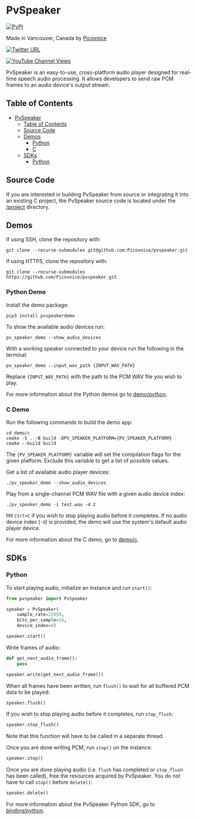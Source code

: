 # PvSpeaker

<!-- markdown-link-check-disable -->
[![PyPI](https://img.shields.io/pypi/v/pvspeaker)](https://pypi.org/project/pvspeaker/)
<!-- markdown-link-check-enable -->

Made in Vancouver, Canada by [Picovoice](https://picovoice.ai)

<!-- markdown-link-check-disable -->
[![Twitter URL](https://img.shields.io/twitter/url?label=%40AiPicovoice&style=social&url=https%3A%2F%2Ftwitter.com%2FAiPicovoice)](https://twitter.com/AiPicovoice)
<!-- markdown-link-check-enable -->
[![YouTube Channel Views](https://img.shields.io/youtube/channel/views/UCAdi9sTCXLosG1XeqDwLx7w?label=YouTube&style=social)](https://www.youtube.com/channel/UCAdi9sTCXLosG1XeqDwLx7w)

PvSpeaker is an easy-to-use, cross-platform audio player designed for real-time speech audio processing. It allows developers to send raw PCM frames to an audio device's output stream.

## Table of Contents
- [PvSpeaker](#pvspeaker)
    - [Table of Contents](#table-of-contents)
    - [Source Code](#source-code)
    - [Demos](#demos)
      - [Python](#python-demo)
      - [C](#c-demo)
    - [SDKs](#sdks)
      - [Python](#python) 

## Source Code

If you are interested in building PvSpeaker from source or integrating it into an existing C project, the PvSpeaker
source code is located under the [/project](./project) directory.

## Demos

If using SSH, clone the repository with:

```console
git clone --recurse-submodules git@github.com:Picovoice/pvspeaker.git
```

If using HTTPS, clone the repository with:

```console
git clone --recurse-submodules https://github.com/Picovoice/pvspeaker.git
```

### Python Demo

Install the demo package:

```console
pip3 install pvspeakerdemo
```

To show the available audio devices run:

```console
pv_speaker_demo --show_audio_devices
```

With a working speaker connected to your device run the following in the terminal:

```console
pv_speaker_demo --input_wav_path {INPUT_WAV_PATH}
```

Replace `{INPUT_WAV_PATH}` with the path to the PCM WAV file you wish to play.

For more information about the Python demos go to [demo/python](demo/python).

### C Demo

Run the following commands to build the demo app:

```console
cd demo/c
cmake -S . -B build -DPV_SPEAKER_PLATFORM={PV_SPEAKER_PLATFORM}
cmake --build build
```

The `{PV_SPEAKER_PLATFORM}` variable will set the compilation flags for the given platform. Exclude this variable
to get a list of possible values.

Get a list of available audio player devices:
```console
./pv_speaker_demo --show_audio_devices
```

Play from a single-channel PCM WAV file with a given audio device index:
```console
./pv_speaker_demo -i test.wav -d 2
```

Hit `Ctrl+C` if you wish to stop playing audio before it completes. If no audio device index (`-d`) is provided, the demo will use the system's default audio player device.

For more information about the C demo, go to [demo/c](demo/c).

## SDKs

### Python

To start playing audio, initialize an instance and run `start()`:

```python
from pvspeaker import PvSpeaker

speaker = PvSpeaker(
    sample_rate=22050,
    bits_per_sample=16,
    device_index=0)

speaker.start()
```

Write frames of audio:

```python
def get_next_audio_frame():
    pass

speaker.write(get_next_audio_frame())
```

When all frames have been written, run `flush()` to wait for all buffered PCM data to be played:

```python
speaker.flush()
```

If you wish to stop playing audio before it completes, run `stop_flush`:

```python
speaker.stop_flush()
```

Note that this function will have to be called in a separate thread.

Once you are done writing PCM, run `stop()` on the instance:

```python
speaker.stop()
```

Once you are done playing audio (i.e. `flush` has completed or `stop_flush` has been called), free the resources acquired by PvSpeaker. You do not have to call `stop()` before `delete()`:

```python
speaker.delete()
```

For more information about the PvSpeaker Python SDK, go to [binding/python](binding/python).